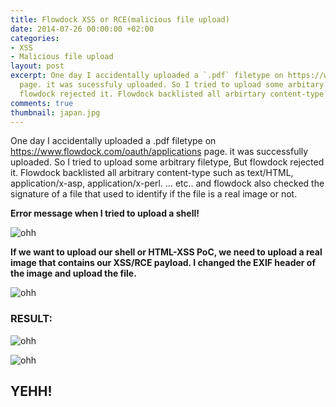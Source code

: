 ```yaml
---
title: Flowdock XSS or RCE(malicious file upload)
date: 2014-07-26 00:00:00 +02:00
categories:
- XSS
- Malicious file upload
layout: post
excerpt: One day I accidentally uploaded a `.pdf` filetype on https://www.flowdock.com/oauth/applications
  page. it was sucessfuly uploaded. So I tried to upload some arbitary filetype, But
  flowdock rejected it. Flowdock backlisted all arbirtary content-type such as.....
comments: true
thumbnail: japan.jpg
---
```


One day I accidentally uploaded a .pdf filetype on https://www.flowdock.com/oauth/applications page. it was successfully uploaded. So I tried to upload some arbitrary filetype, But flowdock rejected it. Flowdock backlisted all arbitrary content-type such as text/HTML, application/x-asp, application/x-perl. … etc.. and flowdock also checked the signature of a file that used to identify if the file is a real image or not.

**Error message when I tried to upload a shell!**

![ohh](http://2.bp.blogspot.com/-P21qQh5Oytc/U9NgEyXweRI/AAAAAAAAAPg/EnoMY0H5CXw/s1600/1.png)


**If we want to upload our shell or HTML-XSS PoC, we need to upload a real image that contains our XSS/RCE payload. I changed the EXIF header of the image and upload the file.**

![ohh](http://1.bp.blogspot.com/-gsbzUjnYGmY/U9NgGaYF46I/AAAAAAAAAPo/hB4MN-rQCBc/s1600/2.png)

### RESULT:

![ohh](http://2.bp.blogspot.com/-mnaUU_-6PTU/U9NgG4o4c-I/AAAAAAAAAP0/oDSsBwRqDTM/s1600/3.png)

![ohh](http://1.bp.blogspot.com/-bpdH-nN4tYk/U9NgKLSwt1I/AAAAAAAAAP8/hGoi7rihJN0/s1600/4.png)
## YEHH!
